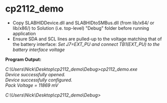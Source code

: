 cp2112_demo
===========
* Copy SLABHIDDevice.dll and SLABHIDtoSMBus.dll (from lib/x64/ or lib/x86/) to Solution (i.e. top-level) "Debug" folder before running application
* Ensure SDA and SCL lines are pulled-up to the voltage matching that of the battery interface: *Set J7=EXT_PU and connect TB1(EXT_PU) to the battery interface voltage*

**Program Output:**  

*C:\Users\Nick\Desktop\cp2112_demo\Debug>cp2112_demo.exe*  
*Device successfully opened.*  
*Device successfully configured.*  
*Pack Voltage = 11869 mV*  

*C:\Users\Nick\Desktop\cp2112_demo\Debug>*  
